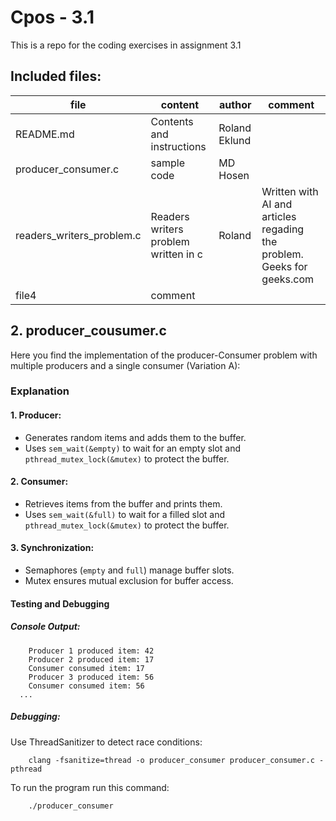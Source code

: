 # Cpos - 3.1
This is a repo for the coding exercises in assignment 3.1

## Included files:

 | file     | content   | author    | comment   |
 | ------| ------- | ------ | -------|
 | README.md | Contents and instructions | Roland Eklund | |
 | producer_consumer.c | sample code | MD Hosen   | |
 | readers_writers_problem.c | Readers writers problem written in c | Roland | Written with AI and articles regading the problem. Geeks for geeks.com |
 | file4 | comment |    | |



###
## 2. producer_cousumer.c
Here you find the implementation of the producer-Consumer problem with multiple producers and a single consumer (Variation A):

### Explanation 

#### 1. Producer: 
   - Generates random items and adds them to the buffer. 
   - Uses `sem_wait(&empty)` to wait for an empty slot and `pthread_mutex_lock(&mutex)` to protect the buffer. 

#### 2. Consumer: 
   - Retrieves items from the buffer and prints them. 
   - Uses `sem_wait(&full)` to wait for a filled slot and `pthread_mutex_lock(&mutex)` to protect the buffer. 

#### 3. Synchronization: 
   - Semaphores (`empty` and `full`) manage buffer slots. 
   - Mutex ensures mutual exclusion for buffer access. 

#### Testing and Debugging  
##### Console Output: 
```
    Producer 1 produced item: 42 
    Producer 2 produced item: 17 
    Consumer consumed item: 17 
    Producer 3 produced item: 56 
    Consumer consumed item: 56 
  ...
```

##### Debugging: 
Use ThreadSanitizer to detect race conditions: 
``` 
    clang -fsanitize=thread -o producer_consumer producer_consumer.c -pthread 
``` 
To run the program run this command:
``` 
    ./producer_consumer
``` 

